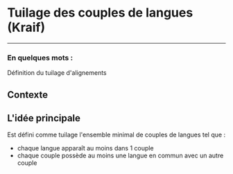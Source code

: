 # Tuilage des couples de langues (Kraif)
---------

### En quelques mots : 
Définition du tuilage d'alignements


## Contexte


## L'idée principale
Est défini comme tuilage l'ensemble minimal de couples de langues tel que :
* chaque langue apparaît au moins dans 1 couple
* chaque couple possède au moins une langue en commun avec un autre couple

